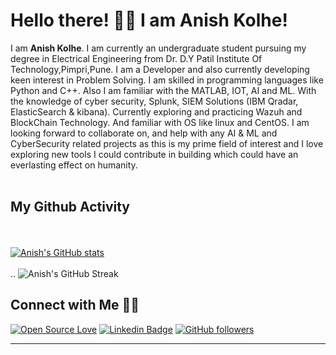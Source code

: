 # Hello there! 👋🏻 I am Anish Kolhe!

I am <b>Anish Kolhe</b>. I am currently an undergraduate student pursuing my degree in Electrical Engineering from Dr. D.Y Patil Institute Of Technology,Pimpri,Pune. I am a Developer and also currently developing keen interest in Problem Solving. I am skilled in programming languages like Python and C++. Also I am familiar with the MATLAB, IOT, AI and ML. With the knowledge of cyber security, Splunk, SIEM Solutions (IBM Qradar, ElasticSearch & kibana). Currently exploring and practicing Wazuh and BlockChain Technology. And familiar with OS like linux and CentOS. I am looking forward to collaborate on, and help with any AI & ML and CyberSecurity related projects as this is my prime field of interest and I love exploring new tools I could contribute in building which could have an everlasting effect on humanity.
<br /><br />
## My Github Activity

<br /><br />
[![Anish's GitHub stats](https://github-readme-stats.vercel.app/api?username=AK1003018&show_icons=true&theme=dark&count_private=true&hide=stars,issues)](https://github.com/AK1003018/github-readme-stats)
<br /><br />
..
![Anish's GitHub Streak](https://github-readme-streak-stats.herokuapp.com/?user=AK1003018)
<br />
## Connect with Me 🤝🏻
[![Open Source Love](https://badges.frapsoft.com/os/v2/open-source.svg?v=103)](https://github.com/AK1003018)
[![Linkedin Badge](https://img.shields.io/badge/-Anish%20Kolhe-blue?style=social&logo=Linkedin&logoColor=blue&link=https://www.linkedin.com/in/anish-kolhe-96224a168/)](https://www.linkedin.com/in/anish-kolhe-96224a168/) [![GitHub followers](https://img.shields.io/github/followers/AK1003018?label=Follow&style=social)](https://github.com/AK1003018/?tab=follow)
<hr />
